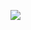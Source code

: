 ![](http://www.plantuml.com/plantuml/proxy?cache=no&src=https://raw.githubusercontent.com/oleksandrblazhko/ai-212-ishenko/laboratory-work-7/2-SoftwareDesign/2.7-PlantUML/UML-ConceptClasses.puml)
